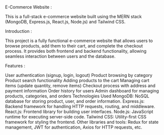 E-Commerce Website :

This is a full-stack e-commerce website built using the MERN stack (MongoDB, Express.js, React.js, Node.js) and Tailwind CSS.

Introduction :

This project is a fully functional e-commerce website that allows users to browse products, add them to their cart, and complete the checkout process. It provides both frontend and backend functionality, allowing seamless interaction between users and the database.

Features :

User authentication (signup, login, logout)
Product browsing by category
Product search functionality
Adding products to the cart
Managing cart items (update quantity, remove items)
Checkout process with address and payment information
Order history for users
Admin dashboard for managing products, categories, and orders
Technologies Used
MongoDB: NoSQL database for storing product, user, and order information.
Express.js: Backend framework for handling HTTP requests, routing, and middleware.
React.js: Frontend library for building user interfaces.
Node.js: JavaScript runtime for executing server-side code.
Tailwind CSS: Utility-first CSS framework for styling the frontend.
Other libraries and tools: Redux for state management, JWT for authentication, Axios for HTTP requests, etc.
